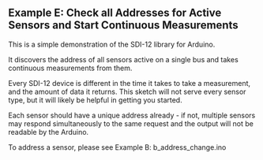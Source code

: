 ## Example E: Check all Addresses for Active Sensors and Start Continuous Measurements<!-- {#example_e_page} -->

This is a simple demonstration of the SDI-12 library for Arduino.

It discovers the address of all sensors active on a single bus and takes continuous measurements from them.

Every SDI-12 device is different in the time it takes to take a measurement, and the amount of data it returns.  This sketch will not serve every sensor type, but it will likely be helpful in getting you started.

Each sensor should have a unique address already - if not, multiple sensors may respond simultaneously to the same request and the output will not be readable by the Arduino.

To address a sensor, please see Example B: b_address_change.ino

[//]: # ( @section e_continuous_measurement_pio PlatformIO Configuration )

[//]: # ( @example{lineno} e_continuous_measurement.ino @m_examplenavigation{examples_page,} @m_footernavigation )

[//]: # ( @include{lineno} e_continuous_measurement/platformio.ini )

[//]: # ( @section e_continuous_measurement_code The Complete Example )
